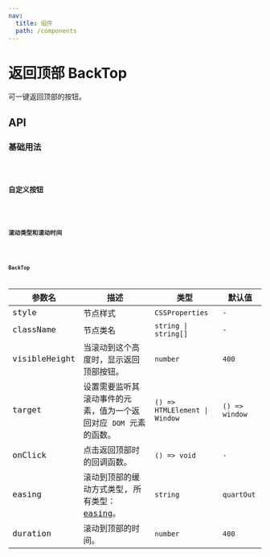 ```yaml
---
nav:
  title: 组件
  path: /components
---
```


# 返回顶部 BackTop

可一键返回顶部的按钮。

## API

### 基础用法

<code src="./__demo__/basic.demo.tsx" />

### 自定义按钮

<code src="./__demo__/custom_button.demo.tsx" />

### 滚动类型和滚动时间

<code src="./__demo__/easing.demo.tsx" />

### BackTop

|参数名|描述|类型|默认值|
|---|---|---|---|
|style|节点样式|`CSSProperties`|`-`|
|className|节点类名|`string \| string[]`|`-`|
|visibleHeight|当滚动到这个高度时，显示返回顶部按钮。|`number`|`400`|
|target|设置需要监听其滚动事件的元素，值为一个返回对应 `DOM` 元素的函数。|`() => HTMLElement \| Window`|`() => window`|
|onClick|点击返回顶部时的回调函数。|`() => void`|`-`|
|easing|滚动到顶部的缓动方式类型, 所有类型：[easing](https://github.com/PengJiyuan/b-tween)。|`string`|`quartOut`|
|duration|滚动到顶部的时间。|`number`|`400`|
